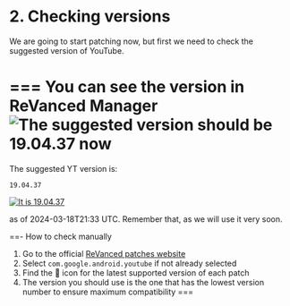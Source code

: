 # 2. Checking versions

We are going to start patching now, but first we need to check the suggested version of YouTube.

=== You can see the version in ReVanced Manager
![The suggested version should be 19.04.37 now](https://github.com/SodaWithoutSparkles/ReVanced-troubleshooting-guide/blob/main/screenshots/101-check_ver_manager.jpg?raw=true)
===

The suggested YT version is:

```
19.04.37
```

[![It is 19.04.37](https://img.shields.io/badge/Suggested%20Version-19.04.37-ff0000?style=for-the-badge&logo=youtube)](https://www.apkmirror.com/apk/google-inc/youtube/youtube-19-04-37-release/youtube-19-04-37-android-apk-download/)

as of 2024-03-18T21:33 UTC. Remember that, as we will use it very soon.

==- How to check manually
1. Go to the official [ReVanced patches website](https://revanced.app/patches?pkg=com.google.android.youtube)
2. Select `com.google.android.youtube` if not already selected
3. Find the 🎯 icon for the latest supported version of each patch
4. The version you should use is the one that has the lowest version number to ensure maximum compatibility
===
